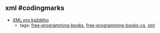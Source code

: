 xml #codingmarks 
---
* [XML pro každého](http://www.root.cz/knihy/xml-pro-kazdeho/)
    * tags: [free-programming-books](../tags/free-programming-books.md), [free-programming-books-cs](../tags/free-programming-books-cs.md), [xml](../tags/xml.md)
